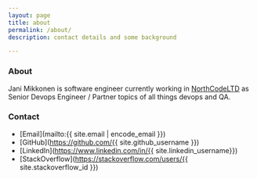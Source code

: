 ```yaml
---
layout: page
title: about
permalink: /about/
description: contact details and some background

---
```


### About

Jani Mikkonen is software engineer currently working in [NorthCodeLTD](https://www.northcode.fi/) as Senior Devops Engineer / Partner topics of all things devops and QA.

### Contact

* [Email](mailto:{{ site.email | encode_email }})
* [GitHub](https://github.com/{{ site.github_username }})
* [LinkedIn](https://www.linkedin.com/in/{{ site.linkedin_username}})
* [StackOverflow](https://stackoverflow.com/users/{{ site.stackoverflow_id }})
